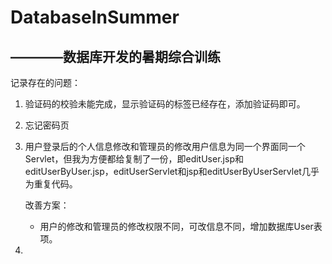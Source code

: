 # DatabaseInSummer
————数据库开发的暑期综合训练
---
记录存在的问题：
1. 验证码的校验未能完成，显示验证码的<img>标签已经存在，添加验证码即可。
2. 忘记密码页
3. 用户登录后的个人信息修改和管理员的修改用户信息为同一个界面同一个Servlet，但我为方便都给复制了一份，即editUser.jsp和editUserByUser.jsp，editUserServlet和jsp和editUserByUserServlet几乎为重复代码。
    
    改善方案：
    - 用户的修改和管理员的修改权限不同，可改信息不同，增加数据库User表项。
4. 
